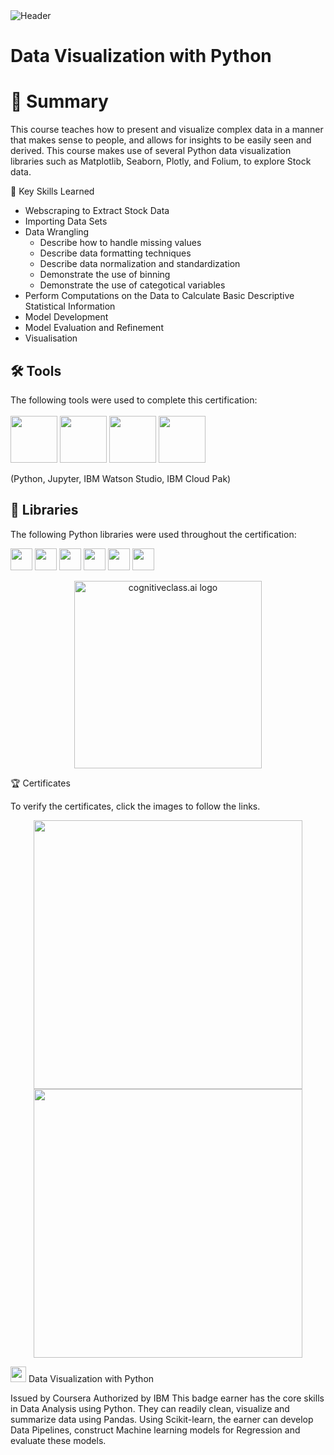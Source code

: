 <img src="C:\Users\Xiao Wang\Desktop\Python\Extracting-and-Visualizing-Stock-Data\img\IBM.png" alt="Header"/> 

# Data Visualization with Python

# 📄 Summary
This course teaches how to present and visualize complex data in a manner that makes sense to people, and allows for insights to be easily seen and derived. This course makes use of several Python data visualization libraries such as Matplotlib, Seaborn, Plotly, and Folium, to explore Stock data. 

🔑 Key Skills Learned
- Webscraping to Extract Stock Data
- Importing Data Sets
- Data Wrangling
  - Describe how to handle missing values
  - Describe data formatting techniques
  - Describe data normalization and standardization
  - Demonstrate the use of binning
  - Demonstrate the use of categotical variables
- Perform Computations on the Data to Calculate Basic Descriptive Statistical Information
- Model Development
- Model Evaluation and Refinement
- Visualisation

## 🛠️ Tools
The following tools were used to complete this certification: <br> <br>
  <img src="C:\Users\Xiao Wang\Desktop\Python\Extracting-and-Visualizing-Stock-Data\img\python.png" height="75">
  <img src="C:\Users\Xiao Wang\Desktop\Python\Extracting-and-Visualizing-Stock-Data\img\j.png" height="75">
  <img src="C:\Users\Xiao Wang\Desktop\Python\Extracting-and-Visualizing-Stock-Data\img\b.png" height="75">
  <img src="C:\Users\Xiao Wang\Desktop\Python\Extracting-and-Visualizing-Stock-Data\img\bb.png" height="75">
</p>
(Python, Jupyter, IBM Watson Studio, IBM Cloud Pak)


## 📖 Libraries
The following Python libraries were used throughout the certification: <br> 
<p align="left">
  <img  src="C:\Users\Xiao Wang\Desktop\Python\Extracting-and-Visualizing-Stock-Data\img\p.png" height="35">
  <img  src="C:\Users\Xiao Wang\Desktop\Python\Extracting-and-Visualizing-Stock-Data\img\n.png" height="35">
  <img  src="C:\Users\Xiao Wang\Desktop\Python\Extracting-and-Visualizing-Stock-Data\img\s.png" height="35">
  <img  src="C:\Users\Xiao Wang\Desktop\Python\Extracting-and-Visualizing-Stock-Data\img\m.png" height="35">
  <img  src="C:\Users\Xiao Wang\Desktop\Python\Extracting-and-Visualizing-Stock-Data\img\s1.png" height="35">
  <img  src="C:\Users\Xiao Wang\Desktop\Python\Extracting-and-Visualizing-Stock-Data\img\l.png" height="35"> <br>
</p>



<p align="middle">
 <img src="https://cf-courses-data.s3.us.cloud-object-storage.appdomain.cloud/IBMDeveloperSkillsNetwork-DA0101EN-SkillsNetwork/labs/Module%203/images/IDSNlogo.png" width="300" alt="cognitiveclass.ai logo" />
</p>  


🏆 Certificates

To verify the certificates, click the images to follow the links.

 <p align="middle">
  <a href="https://coursera.org/share/e50f73e4177f1b9e65d8ac5255c4f2a8"><img src="C:\Users\Xiao Wang\Desktop\Python\Extracting-and-Visualizing-Stock-Data\img\Coursera WMKJNS4CJRAZ_page-0001.jpg" height="430"></a>
  <a href="https://www.credly.com/badges/589bf929-0611-42cf-b9fa-69616dc70c30/linked_in?t=s51894"><img src="C:\Users\Xiao Wang\Desktop\Python\Extracting-and-Visualizing-Stock-Data\img\Screenshot 2024-01-25 153143.png" height="430"></a>
</p>


<img src="https://media.istockphoto.com/id/1331164793/vector/study-championship-logo-template-design.jpg?s=612x612&amp;w=0&amp;k=20&amp;c=7QClXetCt90IySTsOVBWPzEqWL6TWxAwRQnFmhNNsbM=" width = '25' height = '25'/> Data Visualization with Python

Issued by Coursera
Authorized by IBM
This badge earner has the core skills in Data Analysis using Python. They can readily clean, visualize and summarize data using Pandas. Using Scikit-learn, the earner can develop Data Pipelines, construct Machine learning models for Regression and evaluate these models.

